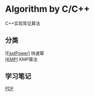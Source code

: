 # Algorithm by C/C++
 C++实现常见算法

## 分类
[[FastPower]](https://github.com/LHesperus/Algorithm-by-Cpp/tree/master/Unclassified/FastPower) 快速幂 <br>
[[KMP]](https://github.com/LHesperus/Algorithm-by-Cpp/tree/master/KMP) KMP算法


## 学习笔记

[PDF](http://huajh7.com/cv/awesome-cv-cn.pdf)